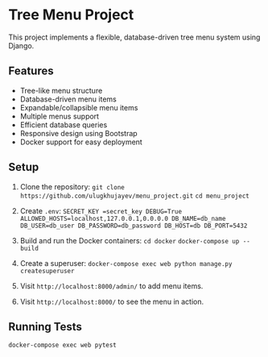 # Tree Menu Project

This project implements a flexible, database-driven tree menu system using Django.

## Features

- Tree-like menu structure
- Database-driven menu items
- Expandable/collapsible menu items
- Multiple menus support
- Efficient database queries
- Responsive design using Bootstrap
- Docker support for easy deployment

## Setup

1. Clone the repository:
   `git clone https://github.com/ulugkhujayev/menu_project.git`
   `cd menu_project`

2. Create `.env`:
   `SECRET_KEY =secret_key
DEBUG=True
ALLOWED_HOSTS=localhost,127.0.0.1,0.0.0.0
DB_NAME=db_name
DB_USER=db_user
DB_PASSWORD=db_password
DB_HOST=db
DB_PORT=5432
`

3. Build and run the Docker containers:
   `cd docker`
   `docker-compose up --build`

4. Create a superuser:
   `docker-compose exec web python manage.py createsuperuser`

5. Visit `http://localhost:8000/admin/` to add menu items.

6. Visit `http://localhost:8000/` to see the menu in action.

## Running Tests

`docker-compose exec web pytest`
